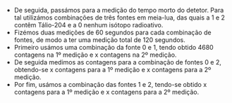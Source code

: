 - De seguida, passámos para a medição do tempo morto do detetor. Para tal utilizámos combinações de três fontes em meia-lua, das quais a 1 e 2 contêm Tálio-204 e a 0 nenhum isótopo radioativo.
- Fizémos duas medições de 60 segundos para cada combinação de fontes, de modo a ter uma medição total de 120 segundos.
- Primeiro usámos uma combinação da fonte 0 e 1, tendo obtido 4680 contagens na 1º medição e x contagens na 2º medição.
- De seguida medimos as contagens para a combinação de fontes 0 e 2, obtendo-se x contagens para a 1º medição e x contagens para a 2º medição.
- Por fim, usámos a combinação das fontes 1 e 2, tendo-se obtido x contagens para a 1º medição e x contagens para a 2º medição.